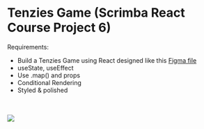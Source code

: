# Tenzies Game (Scrimba React Course Project 6)

Requirements:

- Build a Tenzies Game using React designed like this <a href="https://www.figma.com/file/FqsxRUhAaXM4ezddQK0CdR/Untitled?node-id=0%3A1">Figma file</a>
- useState, useEffect
- Use .map() and props
- Conditional Rendering
- Styled & polished
<br>
<br>
<img src="src/project-demo.gif"/>